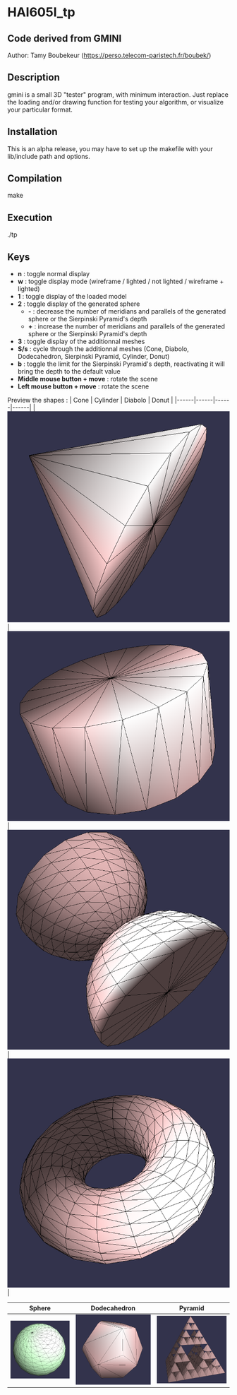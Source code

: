 # HAI605I_tp
Code derived from GMINI
-----------

Author: Tamy Boubekeur (https://perso.telecom-paristech.fr/boubek/)


Description
------------

gmini is a small 3D "tester" program, with minimum interaction. 
Just replace the loading and/or drawing function for testing your algorithm, or visualize your particular format.


Installation
------------

This is an alpha release, you may have to set up the makefile with
your lib/include path and options.


Compilation 
------------
make


Execution 
------------
./tp

Keys
------------
- **n** : toggle normal display
- **w** : toggle display mode (wireframe / lighted / not lighted / wireframe + lighted)
- **1** : toggle display of the loaded model
- **2** : toggle display of the generated sphere
  - **\-** : decrease the number of meridians and parallels of the generated sphere or the Sierpinski Pyramid's depth
  - **\+** : increase the number of meridians and parallels of the generated sphere or the Sierpinski Pyramid's depth
- **3** : toggle display of the additionnal meshes
- **S/s** : cycle through the additionnal meshes (Cone, Diabolo, Dodecahedron, Sierpinski Pyramid, Cylinder, Donut)
- **b** : toggle the limit for the Sierpinski Pyramid's depth, reactivating it will bring the depth to the default value
- **Middle mouse button + move** : rotate the scene
- **Left mouse button + move** : rotate the scene

Preview the shapes :
| Cone    | Cylinder | Diabolo | Donut |
|------|------|------|------|
|![cone](./img/cone.png)|![cylinder](./img/cylinder.png)|![diabolo](./img/diabolo.png)|![donut](./img/donut.png)|

| Sphere | Dodecahedron | Pyramid |
|------|------|------|
|![sphere](./img/sphere.png)|![dodecahedron](./img/dodecahedron.png)|![pyramid](./img/pyramid.png)|